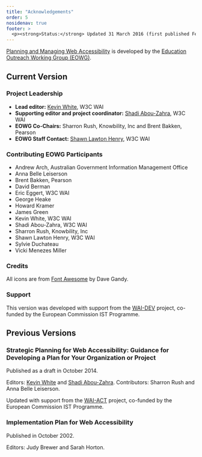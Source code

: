 ```yaml
---
title: "Acknowledgements"
order: 5
nosidenav: true
footer: >
  <p><strong>Status:</strong> Updated 31 March 2016 (first published February 2016)</p>
---
```


[Planning and Managing Web Accessibility](..) is developed by
the [Education Outreach Working Group (EOWG)](https://www.w3.org/WAI/EO/).

Current Version
---------------

### Project Leadership

-   **Lead editor:** [Kevin White](https://www.w3.org/People/kevin), W3C WAI
-   **Supporting editor and project coordinator:** [Shadi
    Abou-Zahra](https://www.w3.org/People/shadi), W3C WAI
-   **EOWG Co-Chairs:** Sharron Rush, Knowbility, Inc and Brent Bakken,
    Pearson
-   **EOWG Staff Contact:** [Shawn Lawton Henry](https://www.w3.org/People/shawn), W3C WAI

### Contributing EOWG Participants

-   Andrew Arch, Australian Government Information Management Office
-   Anna Belle Leiserson
-   Brent Bakken, Pearson
-   David Berman
-   Eric Eggert, W3C WAI
-   George Heake
-   Howard Kramer
-   James Green
-   Kevin White, W3C WAI
-   Shadi Abou-Zahra, W3C WAI
-   Sharron Rush, Knowbility, Inc
-   Shawn Lawton Henry, W3C WAI
-   Sylvie Duchateau
-   Vicki Menezes Miller

### Credits

All icons are from [Font Awesome](https://fontawesome.io) by Dave Gandy.

### Support

This version was developed with support from the [WAI-DEV](https://www.w3.org/WAI/DEV/)
project, co-funded by the European Commission IST Programme.

Previous Versions
-----------------

### Strategic Planning for Web Accessibility: Guidance for Developing a Plan for Your Organization or Project

Published as a draft in October 2014.

Editors: [Kevin White](https://www.w3.org/People/kevin) and [Shadi
Abou-Zahra](https://www.w3.org/People/shadi). Contributors: Sharron Rush and Anna Belle
Leiserson.

Updated with support from the [WAI-ACT](https://www.w3.org/WAI/ACT/) project, co-funded by
the European Commission IST Programme.

### Implementation Plan for Web Accessibility

Published in October 2002.

Editors: Judy Brewer and Sarah Horton.
